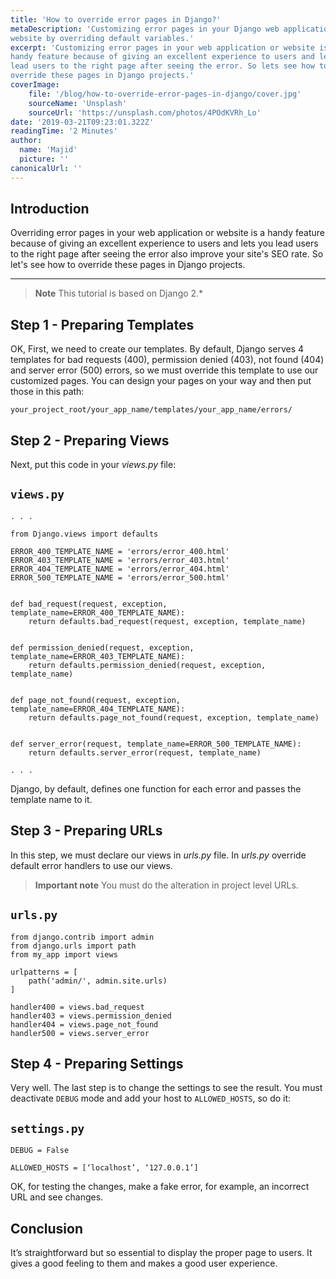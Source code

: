 ```yaml
---
title: 'How to override error pages in Django?'
metaDescription: 'Customizing error pages in your Django web application or
website by overriding default variables.'
excerpt: 'Customizing error pages in your web application or website is a 
handy feature because of giving an excellent experience to users and let you 
lead users to the right page after seeing the error. So lets see how to 
override these pages in Django projects.'
coverImage:
    file: '/blog/how-to-override-error-pages-in-django/cover.jpg'
    sourceName: 'Unsplash'
    sourceUrl: 'https://unsplash.com/photos/4POdKVRh_Lo'
date: '2019-03-21T09:23:01.322Z'
readingTime: '2 Minutes'
author:
  name: 'Majid'
  picture: ''
canonicalUrl: ''
---
```


Introduction
------------
Overriding error pages in your web application or website is a handy
feature because of giving an excellent experience to users and lets you lead 
users to the right page after seeing the error also improve your site's SEO 
rate. So let's see how to override these pages in Django projects.

---
> **Note**
> This tutorial is based on Django 2.*

Step 1 - Preparing Templates
----------------------------
OK, First, we need to create our templates. By default, Django serves 4
templates for bad requests (400), permission denied (403), not found (404) and
server error (500) errors, so we must override this template to use our
customized pages. You can design your pages on your way and then put those in 
this path:

```
your_project_root/your_app_name/templates/your_app_name/errors/
```

Step 2 - Preparing Views
------------------------
Next, put this code in your _views.py_ file:

`views.py`
---------

```
. . .

from Django.views import defaults

ERROR_400_TEMPLATE_NAME = 'errors/error_400.html'
ERROR_403_TEMPLATE_NAME = 'errors/error_403.html'
ERROR_404_TEMPLATE_NAME = 'errors/error_404.html'
ERROR_500_TEMPLATE_NAME = 'errors/error_500.html'


def bad_request(request, exception, template_name=ERROR_400_TEMPLATE_NAME):
    return defaults.bad_request(request, exception, template_name)


def permission_denied(request, exception, template_name=ERROR_403_TEMPLATE_NAME):
    return defaults.permission_denied(request, exception, template_name)


def page_not_found(request, exception, template_name=ERROR_404_TEMPLATE_NAME):
    return defaults.page_not_found(request, exception, template_name)


def server_error(request, template_name=ERROR_500_TEMPLATE_NAME):
    return defaults.server_error(request, template_name)

. . .
```

Django, by default, defines one function for each error and passes the 
template name to it.

Step 3 - Preparing URLs
-----------------------
In this step, we must declare our views in _urls.py_ file. In _urls.py_
override default error handlers to use our views.

> **Important note**
> You must do the alteration in project level URLs.

`urls.py`
---------

```
from django.contrib import admin
from django.urls import path
from my_app import views

urlpatterns = [
    path('admin/', admin.site.urls)
]

handler400 = views.bad_request
handler403 = views.permission_denied
handler404 = views.page_not_found
handler500 = views.server_error
```

Step 4 - Preparing Settings
---------------------------
Very well. The last step is to change the settings to see the result. You must
deactivate `DEBUG` mode and add your host to `ALLOWED_HOSTS`, so do it:

`settings.py`
-------------

```
DEBUG = False

ALLOWED_HOSTS = [‘localhost’, ‘127.0.0.1’]
```

OK, for testing the changes, make a fake error, for example, an incorrect URL
and see changes.

Conclusion
----------
It’s straightforward but so essential to display the proper page to users. It 
gives a good feeling to them and makes a good user experience.
